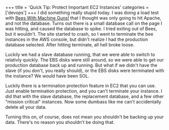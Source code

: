 +++
title = 'Quick Tip: Protect Important EC2 Instances'
categories = ['devops']
+++
I did something really stupid today. I was doing a load test with [Bees With Machine Guns!](https://github.com/newsapps/beeswithmachineguns) that I thought was only going to hit Apache, and not the database. Turns out there is a small database call on the page I was hitting, and caused the database to spike. I tried exiting out of Bees, but it wouldn't. The site started to crash, so I went to terminate the bee instances in the AWS console, but didn't realize I had the production database selected. After hitting terminate, all hell broke loose.

Luckily we had a slave database running, that we were able to switch to relativly quickly. The EBS disks were still around, so we were able to get our production database back up and running. But what if we didn't have the slave (if you don't, you really should), or the EBS disks were terminated with the instance? We would have been SOL.

Luckily there is a termination protection feature in EC2 that you can use. Just enable termination protection, and you can't terminate your instance. I did that with the slave database, the replacement database, and a few other "mission critical" instances. Now some dumbass like me can't accidentally delete all your data.

Turning this on, of course, does not mean you shouldn't be backing up your data. There's no reason you shouldn't be doing that.
